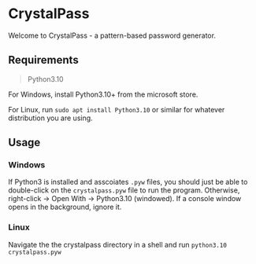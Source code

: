 # CrystalPass

Welcome to CrystalPass - a pattern-based password generator.

## Requirements

> Python3.10

For Windows, install Python3.10+ from the microsoft store.

For Linux, run `sudo apt install Python3.10` or similar for whatever distribution you are using.

## Usage

### Windows

If Python3 is installed and asscoiates `.pyw` files, you should just be able to double-click on the `crystalpass.pyw` file to run the program. Otherwise, right-click -> Open With -> Python3.10 (windowed). If a console window opens in the background, ignore it.

### Linux

Navigate the the crystalpass directory in a shell and run `python3.10 crystalpass.pyw`
